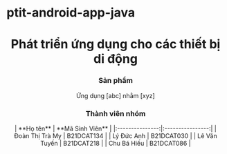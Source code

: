 # ptit-android-app-java

<h1 align="center">Phát triển ứng dụng cho các thiết bị di động</h1>

<h3 align="center">Sản phẩm</h3>
<p align="center">Ứng dụng [abc] nhằm [xyz]</p>

<h3 align="center">Thành viên nhóm</h3>
<div align="center">
|    **Họ tên**   | **Mã Sinh Viên** |
|:---------------:|:----------------:|
| Đoàn Thị Trà My | B21DCAT134       |
| Lý Đức Anh  | B21DCAT030       |
| Lê Văn Tuyến  | B21DCAT218       |
| Chu Bá Hiếu  | B21DCAT086       |
</div>
